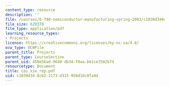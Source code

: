 ```yaml
---
content_type: resource
description: ''
file: /courses/6-780-semiconductor-manufacturing-spring-2003/c1030d348cb22173d315956d16c0fa9d_cai_xie_rep.pdf
file_size: 620370
file_type: application/pdf
learning_resource_types:
- Projects
license: https://creativecommons.org/licenses/by-nc-sa/4.0/
ocw_type: OCWFile
parent_title: Projects
parent_type: CourseSection
parent_uid: 450e56ad-9640-db34-f8aa-b61ce3502b7d
resourcetype: Document
title: cai_xie_rep.pdf
uid: c1030d34-8cb2-2173-d315-956d16c0fa9d
---
```

